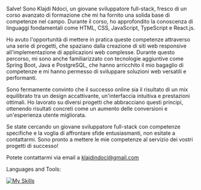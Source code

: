 Salve! Sono Klajdi Ndoci, un giovane sviluppatore full-stack, fresco di un corso avanzato di formazione che mi ha fornito una solida base di competenze nel campo. Durante il corso, ho approfondito la conoscenza di linguaggi fondamentali come HTML, CSS, JavaScript, TypeScript e React.js.

Ho avuto l'opportunità di mettere in pratica queste competenze attraverso una serie di progetti, che spaziano dalla creazione di siti web responsive all'implementazione di applicazioni web complesse. Durante questo percorso, mi sono anche familiarizzato con tecnologie aggiuntive come Spring Boot, Java e PostgreSQL, che hanno arricchito il mio bagaglio di competenze e mi hanno permesso di sviluppare soluzioni web versatili e performanti.

Sono fermamente convinto che il successo online sia il risultato di un mix equilibrato tra un design accattivante, un'interfaccia intuitiva e prestazioni ottimali. Ho lavorato su diversi progetti che abbracciano questi principi, ottenendo risultati concreti come un aumento delle conversioni e un'esperienza utente migliorata.

Se state cercando un giovane sviluppatore full-stack con competenze specifiche e la voglia di affrontare sfide entusiasmanti, non esitate a contattarmi. Sono pronto a mettere le mie competenze al servizio dei vostri progetti di successo!

Potete contattarmi via email a klajdindoci@gmail.com

Languages and Tools:

[![My Skills](https://skillicons.dev/icons?i=js,html,css,java,react,bootstrap,spring,node,git,typescript,sass,postgresql,redux)](https://skillicons.dev)
